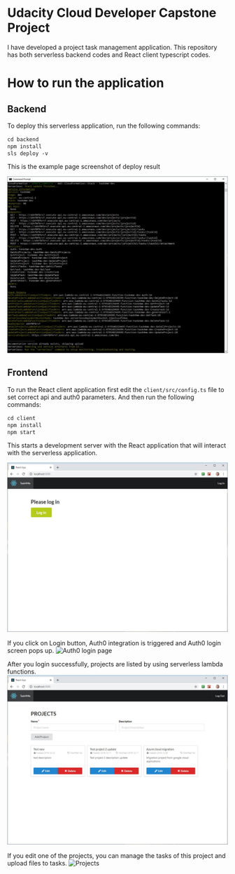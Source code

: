 # Udacity Cloud Developer Capstone Project

I have developed a project task management application. This repository has both serverless backend codes and React client typescript codes.

# How to run the application

## Backend

To deploy this serverless application, run the following commands:

```
cd backend
npm install
sls deploy -v
```
This is the example page screenshot of deploy result

![](/images/serverless-deploy.jpg?raw=true "Serverless deployment result")

## Frontend

To run the React client application first edit the `client/src/config.ts` file to set correct api and auth0 parameters. And then run the following commands:

```
cd client
npm install
npm start
```

This starts a development server with the React application that will interact with the serverless application.

![](/images/homepage.jpg?raw=true "Homepage of React client")

If you click on Login button, Auth0 integration is triggered and Auth0 login screen pops up.
![](/images/autho-login.jpg?raw=true "Auth0 login page")

After you login successfully, projects are listed by using serverless lambda functions.
![](/images/projects.jpg?raw=true "Projects")

If you edit one of the projects, you can manage the tasks of this project and upload files to tasks.
![](/images/tasks-in-a-project.jpg.jpg?raw=true "Projects")
